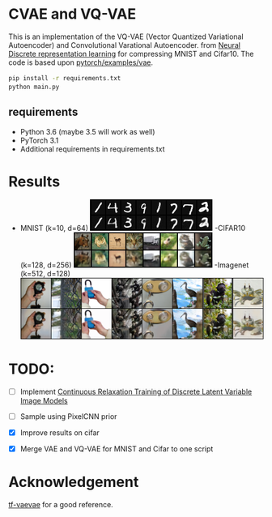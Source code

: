 # CVAE and VQ-VAE

This is an implementation of the VQ-VAE (Vector Quantized Variational Autoencoder) and Convolutional Varational Autoencoder.
 from [Neural Discrete representation learning](https://arxiv.org/pdf/1711.00937.pdf) for compressing MNIST and Cifar10.
The code is based upon [pytorch/examples/vae](https://github.com/pytorch/examples/tree/master/vae).

```bash
pip install -r requirements.txt
python main.py
```

## requirements
 - Python 3.6 (maybe 3.5 will work as well)
 - PyTorch 3.1
 - Additional requirements in requirements.txt

# Results

 - MNIST (k=10, d=64)
 ![mnist](/images/mnist.png)
 -CIFAR10 (k=128, d=256)
 ![CIFAR10](/images/cifar10.png)
 -Imagenet (k=512, d=128)
 ![imagenet](/images/imagenet.png)


# TODO:

- [ ] Implement [Continuous Relaxation Training of Discrete Latent Variable Image Models](http://bayesiandeeplearning.org/2017/papers/54.pdf) 

- [ ] Sample using PixelCNN prior

- [X] Improve results on cifar

- [X] Merge VAE and VQ-VAE for MNIST and Cifar to one script

# Acknowledgement
[tf-vaevae](https://github.com/hiwonjoon/tf-vqvae) for a good reference.
